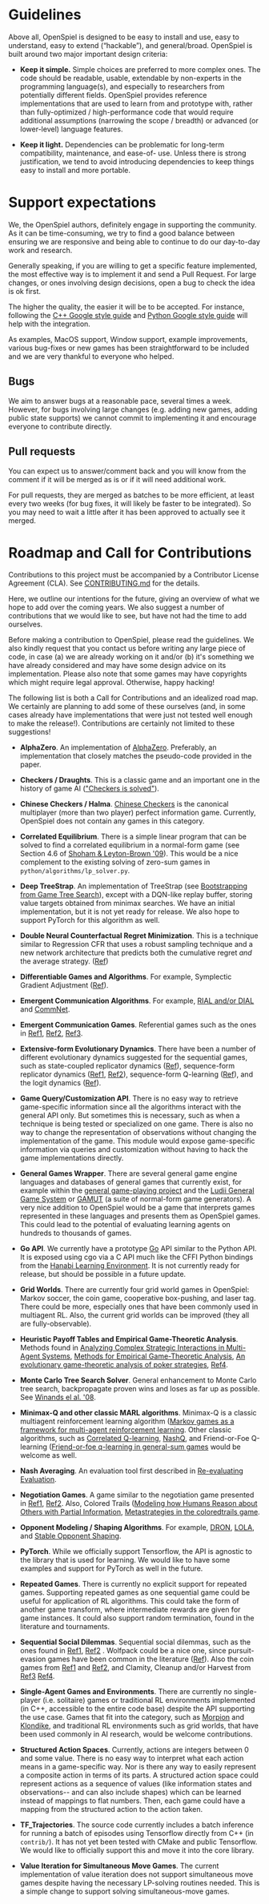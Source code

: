 # Guidelines

Above all, OpenSpiel is designed to be easy to install and use, easy to
understand, easy to extend (“hackable”), and general/broad. OpenSpiel is built
around two major important design criteria:

-   **Keep it simple.** Simple choices are preferred to more complex ones. The
    code should be readable, usable, extendable by non-experts in the
    programming language(s), and especially to researchers from potentially
    different fields. OpenSpiel provides reference implementations that are used
    to learn from and prototype with, rather than fully-optimized /
    high-performance code that would require additional assumptions (narrowing
    the scope / breadth) or advanced (or lower-level) language features.

-   **Keep it light.** Dependencies can be problematic for long-term
    compatibility, maintenance, and ease-of- use. Unless there is strong
    justification, we tend to avoid introducing dependencies to keep things easy
    to install and more portable.

# Support expectations

We, the OpenSpiel authors, definitely engage in supporting the community. As it
can be time-consuming, we try to find a good balance between ensuring we are
responsive and being able to continue to do our day-to-day work and research.

Generally speaking, if you are willing to get a specific feature implemented,
the most effective way is to implement it and send a Pull Request. For large
changes, or ones involving design decisions, open a bug to check the idea is ok
first.

The higher the quality, the easier it will be to be accepted. For instance,
following the
[C++ Google style guide](https://google.github.io/styleguide/cppguide.html) and
[Python Google style guide](http://google.github.io/styleguide/pyguide.html)
will help with the integration.

As examples, MacOS support, Window support, example improvements, various
bug-fixes or new games has been straightforward to be included and we are very
thankful to everyone who helped.

## Bugs

We aim to answer bugs at a reasonable pace, several times a week. However, for
bugs involving large changes (e.g. adding new games, adding public state
supports) we cannot commit to implementing it and encourage everyone to
contribute directly.

## Pull requests

You can expect us to answer/comment back and you will know from the comment if
it will be merged as is or if it will need additional work.

For pull requests, they are merged as batches to be more efficient, at least
every two weeks (for bug fixes, it will likely be faster to be integrated). So
you may need to wait a little after it has been approved to actually see it
merged.

# Roadmap and Call for Contributions

Contributions to this project must be accompanied by a Contributor License
Agreement (CLA). See
[CONTRIBUTING.md](https://github.com/deepmind/open_spiel/blob/master/CONTRIBUTING.md)
for the details.

Here, we outline our intentions for the future, giving an overview of what we
hope to add over the coming years. We also suggest a number of contributions
that we would like to see, but have not had the time to add ourselves.

Before making a contribution to OpenSpiel, please read the guidelines. We also
kindly request that you contact us before writing any large piece of code, in
case (a) we are already working on it and/or (b) it's something we have already
considered and may have some design advice on its implementation. Please also
note that some games may have copyrights which might require legal approval.
Otherwise, happy hacking!

The following list is both a Call for Contributions and an idealized road map.
We certainly are planning to add some of these ourselves (and, in some cases
already have implementations that were just not tested well enough to make the
release!). Contributions are certainly not limited to these suggestions!

-   **AlphaZero**. An implementation of
    [AlphaZero](https://science.sciencemag.org/content/362/6419/1140).
    Preferably, an implementation that closely matches the pseudo-code provided
    in the paper.

-   **Checkers / Draughts**. This is a classic game and an important one in the
    history of game AI
    (["Checkers is solved"](https://science.sciencemag.org/content/317/5844/1518)).

-   **Chinese Checkers / Halma**.
    [Chinese Checkers](https://en.wikipedia.org/wiki/Chinese_checkers) is the
    canonical multiplayer (more than two player) perfect information game.
    Currently, OpenSpiel does not contain any games in this category.

-   **Correlated Equilibrium**. There is a simple linear program that can be
    solved to find a correlated equilibrium in a normal-form game (see Section
    4.6 of [Shoham & Leyton-Brown '09](http://masfoundations.org/)). This would
    be a nice complement to the existing solving of zero-sum games in
    `python/algorithms/lp_solver.py`.

-   **Deep TreeStrap**. An implementation of TreeStrap (see
    [Bootstrapping from Game Tree Search](https://www.cse.unsw.edu.au/~blair/pubs/2009VenessSilverUtherBlairNIPS.pdf)),
    except with a DQN-like replay buffer, storing value targets obtained from
    minimax searches. We have an initial implementation, but it is not yet ready
    for release. We also hope to support PyTorch for this algorithm as well.

-   **Double Neural Counterfactual Regret Minimization**. This is a technique
    similar to Regression CFR that uses a robust sampling technique and a new
    network architecture that predicts both the cumulative regret _and_ the
    average strategy. ([Ref](https://arxiv.org/abs/1812.10607))

-   **Differentiable Games and Algorithms**. For example, Symplectic Gradient
    Adjustment ([Ref](https://arxiv.org/abs/1802.05642)).

-   **Emergent Communication Algorithms**. For example,
    [RIAL and/or DIAL](https://arxiv.org/abs/1605.06676) and
    [CommNet](https://arxiv.org/abs/1605.07736).

-   **Emergent Communication Games**. Referential games such as the ones in
    [Ref1](https://arxiv.org/abs/1612.07182),
    [Ref2](https://arxiv.org/abs/1710.06922),
    [Ref3](https://arxiv.org/abs/1705.11192).

-   **Extensive-form Evolutionary Dynamics**. There have been a number of
    different evolutionary dynamics suggested for the sequential games, such as
    state-coupled replicator dynamics
    ([Ref](https://dl.acm.org/citation.cfm?id=1558120)), sequence-form
    replicator dynamics ([Ref1](https://arxiv.org/abs/1304.1456),
    [Ref2](http://mlanctot.info/files/papers/aamas14sfrd-cfr-kuhn.pdf)),
    sequence-form Q-learning
    ([Ref](https://dl.acm.org/citation.cfm?id=2892753.2892835)), and the logit
    dynamics ([Ref](https://dl.acm.org/citation.cfm?id=3015889)).

-   **Game Query/Customization API**. There is no easy way to retrieve
    game-specific information since all the algorithms interact with the general
    API only. But sometimes this is necessary, such as when a technique is being
    tested or specialized on one game. There is also no way to change the
    representation of observations without changing the implementation of the
    game. This module would expose game-specific information via queries and
    customization without having to hack the game implementations directly.

-   **General Games Wrapper**. There are several general game engine languages
    and databases of general games that currently exist, for example within the
    [general game-playing project](http://www.ggp.org/) and the
    [Ludii General Game System](http://www.ludii.games/index.html) or
    [GAMUT](http://gamut.stanford.edu/) (a suite of normal-form game
    generators). A very nice addition to OpenSpiel would be a game that
    interprets games represented in these languages and presents them as
    OpenSpiel games. This could lead to the potential of evaluating learning
    agents on hundreds to thousands of games.

-   **Go API**. We currently have a prototype [Go](https://golang.org/) API
    similar to the Python API. It is exposed using cgo via a C API much like the
    CFFI Python bindings from the
    [Hanabi Learning Environment](https://github.com/deepmind/hanabi-learning-environment).
    It is not currently ready for release, but should be possible in a future
    update.

-   **Grid Worlds**. There are currently four grid world games in OpenSpiel:
    Markov soccer, the coin game, cooperative box-pushing, and laser tag. There
    could be more, especially ones that have been commonly used in multiagent
    RL. Also, the current grid worlds can be improved (they all are
    fully-observable).

-   **Heuristic Payoff Tables and Empirical Game-Theoretic Analysis**. Methods
    found in
    [Analyzing Complex Strategic Interactions in Multi-Agent Systems](https://www.semanticscholar.org/paper/Analyzing-Complex-Strategic-Interactions-in-Systems-Walsh-Das/43f70c076dbf53023df9f1337ee024f590779f75),
    [Methods for Empirical Game-Theoretic Analysis](https://www.semanticscholar.org/paper/Methods-for-Empirical-Game-Theoretic-Analysis-Wellman/39be2fc457124bae3141cfe458653bab9aece206),
    [An evolutionary game-theoretic analysis of poker strategies](https://www.sciencedirect.com/science/article/pii/S1875952109000056),
    [Ref4](https://arxiv.org/abs/1803.06376).

-   **Monte Carlo Tree Search Solver**. General enhancement to Monte Carlo tree
    search, backpropagate proven wins and loses as far up as possible. See
    [Winands el al. '08](https://dke.maastrichtuniversity.nl/m.winands/documents/uctloa.pdf).

-   **Minimax-Q and other classic MARL algorithms**. Minimax-Q is a classic
    multiagent reinforcement learning algorithm
    ([Markov games as a framework for multi-agent reinforcement learning](https://www2.cs.duke.edu/courses/spring07/cps296.3/littman94markov.pdf).
    Other classic algorithms, such as
    [Correlated Q-learning](https://www.aaai.org/Papers/ICML/2003/ICML03-034.pdf),
    [NashQ](http://www.jmlr.org/papers/volume4/hu03a/hu03a.pdf), and
    Friend-or-Foe Q-learning
    ([Friend-or-foe q-learning in general-sum games](http://jmvidal.cse.sc.edu/library/littman01a.pdf)
    would be welcome as well.

-   **Nash Averaging**. An evaluation tool first described in
    [Re-evaluating Evaluation](https://arxiv.org/abs/1806.02643).

-   **Negotiation Games**. A game similar to the negotiation game presented in
    [Ref1](https://www.aclweb.org/anthology/D17-1259),
    [Ref2](https://arxiv.org/abs/1804.03980). Also, Colored Trails
    ([Modeling how Humans Reason about Others with Partial Information](http://citeseerx.ist.psu.edu/viewdoc/download?doi=10.1.1.114.7959&rep=rep1&type=pdf),
    [Metastrategies in the coloredtrails game](http://www.ise.bgu.ac.il/faculty/kobi/Papers/main.pdf).

-   **Opponent Modeling / Shaping Algorithms**. For example,
    [DRON](https://arxiv.org/abs/1609.05559),
    [LOLA](https://arxiv.org/abs/1709.04326), and
    [Stable Opponent Shaping](https://arxiv.org/abs/1811.08469).

-   **PyTorch**. While we officially support Tensorflow, the API is agnostic to
    the library that is used for learning. We would like to have some examples
    and support for PyTorch as well in the future.

-   **Repeated Games**. There is currently no explicit support for repeated
    games. Supporting repeated games as one sequential game could be useful for
    application of RL algorithms. This could take the form of another game
    transform, where intermediate rewards are given for game instances. It could
    also support random termination, found in the literature and tournaments.

-   **Sequential Social Dilemmas**. Sequential social dilemmas, such as the ones
    found in [Ref1](https://arxiv.org/abs/1702.03037),
    [Ref2](https://arxiv.org/abs/1707.06600) . Wolfpack could be a nice one,
    since pursuit-evasion games have been common in the literature
    ([Ref](http://web.media.mit.edu/~cynthiab/Readings/tan-MAS-reinfLearn.pdf)).
    Also the coin games from [Ref1](https://arxiv.org/abs/1707.01068) and
    [Ref2](https://arxiv.org/abs/1709.04326), and Clamity, Cleanup and/or
    Harvest from [Ref3](https://arxiv.org/abs/1812.07019)
    [Ref4](https://arxiv.org/abs/1810.08647).

-   **Single-Agent Games and Environments**. There are currently no
    single-player (i.e. solitaire) games or traditional RL environments
    implemented (in C++, accessible to the entire code base) despite the API
    supporting the use case. Games that fit into the category, such as
    [Morpion](https://en.wikipedia.org/wiki/Join_Five) and
    [Klondike](https://en.wikipedia.org/wiki/Klondike_\(solitaire\)), and
    traditional RL environments such as grid worlds, that have been used
    commonly in AI research, would be welcome contributions.

-   **Structured Action Spaces**. Currently, actions are integers between 0 and
    some value. There is no easy way to interpret what each action means in a
    game-specific way. Nor is there any way to easily represent a composite
    action in terms of its parts. A structured action space could represent
    actions as a sequence of values (like information states and observations--
    and can also include shapes) which can be learned instead of mappings to
    flat numbers. Then, each game could have a mapping from the structured
    action to the action taken.

-   **TF_Trajectories**. The source code currently includes a batch inference
    for running a batch of episodes using Tensorflow directly from C++ (in
    `contrib/`). It has not yet been tested with CMake and public Tensorflow. We
    would like to officially support this and move it into the core library.

-   **Value Iteration for Simultaneous Move Games**. The current implementation
    of value iteration does not support simultaneous move games despite having
    the necessary LP-solving routines needed. This is a simple change to support
    solving simultaneous-move games.
